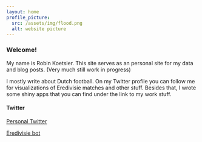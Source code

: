 ```yaml
---
layout: home 
profile_picture:
  src: /assets/img/flood.png
  alt: website picture
---
```




### Welcome! 
 

My name is Robin Koetsier. This site serves as an personal site for my data and blog posts. (Very much still work in progress)
   
 <p> 
I mostly write about Dutch football.
On my Twitter profile you can follow me for visualizations of Eredivisie matches and other stuff. 
Besides that, I wrote some shiny apps that you can find under the link to my work stuff.
 

</p>

#### Twitter

<a href="https://www.twitter.com/RobinWilhelmus">Personal Twitter</a> 

<a href="https://www.twitter.com/EredivisiePlots">Eredivisie bot</a> 
